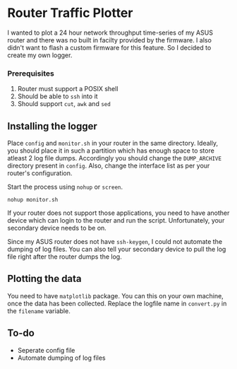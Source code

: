 # Router Traffic Plotter

I wanted to plot a 24 hour network throughput time-series of my ASUS router and there was no built in facilty provided by the firmware.
I also didn't want to flash a custom firmware for this feature.
So I decided to create my own logger.

### Prerequisites

1. Router must support a POSIX shell
2. Should be able to `ssh` into it
3. Should support `cut`, `awk` and `sed`

## Installing the logger

Place `config` and `monitor.sh` in your router in the same directory.
Ideally, you should place it in such a partition which has enough space to store atleast 2 log file dumps.
Accordingly you should change the `DUMP_ARCHIVE` directory present in `config`.
Also, change the interface list as per your router's configuration.

Start the process using `nohup` or `screen`.

	nohup monitor.sh

If your router does not support those applications, you need to have another device which can login to the router and run the script.
Unfortunately, your secondary device needs to be on.

Since my ASUS router does not have `ssh-keygen`, I could not automate the dumping of log files.
You can also tell your secondary device to pull the log file right after the router dumps the log.

## Plotting the data

You need to have `matplotlib` package.
You can this on your own machine, once the data has been collected.
Replace the logfile name in `convert.py` in the `filename` variable.

## To-do

* Seperate config file
* Automate dumping of log files
